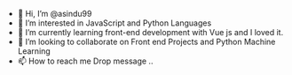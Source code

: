 - 👋 Hi, I’m @asindu99
- 👀 I’m interested in JavaScript and Python Languages 
- 🌱 I’m currently learning front-end development with Vue js and I loved it. 
- 💞️ I’m looking to collaborate on Front end Projects and Python Machine Learning
- 📫 How to reach me Drop message .. 

<!---
asindu99/asindu99 is a ✨ special ✨ repository because its `README.md` (this file) appears on your GitHub profile.
You can click the Preview link to take a look at your changes.
--->

